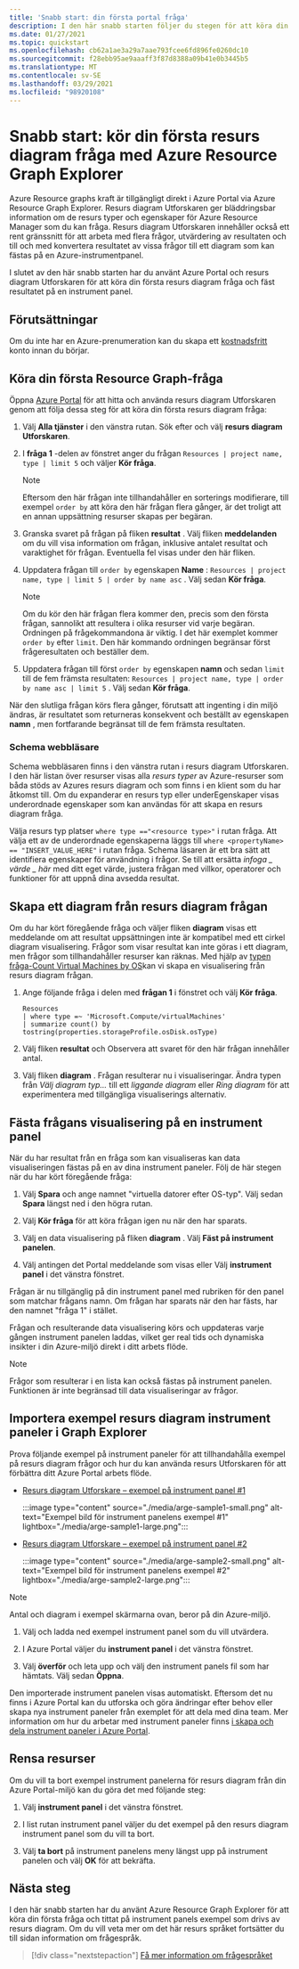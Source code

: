 ```yaml
---
title: 'Snabb start: din första portal fråga'
description: I den här snabb starten följer du stegen för att köra din första fråga från Azure Portal med Azure Resource Graph Explorer.
ms.date: 01/27/2021
ms.topic: quickstart
ms.openlocfilehash: cb62a1ae3a29a7aae793fcee6fd896fe0260dc10
ms.sourcegitcommit: f28ebb95ae9aaaff3f87d8388a09b41e0b3445b5
ms.translationtype: MT
ms.contentlocale: sv-SE
ms.lasthandoff: 03/29/2021
ms.locfileid: "98920108"
---
```

# <a name="quickstart-run-your-first-resource-graph-query-using-azure-resource-graph-explorer"></a>Snabb start: kör din första resurs diagram fråga med Azure Resource Graph Explorer

Azure Resource graphs kraft är tillgängligt direkt i Azure Portal via Azure Resource Graph Explorer. Resurs diagram Utforskaren ger bläddringsbar information om de resurs typer och egenskaper för Azure Resource Manager som du kan fråga. Resurs diagram Utforskaren innehåller också ett rent gränssnitt för att arbeta med flera frågor, utvärdering av resultaten och till och med konvertera resultatet av vissa frågor till ett diagram som kan fästas på en Azure-instrumentpanel.

I slutet av den här snabb starten har du använt Azure Portal och resurs diagram Utforskaren för att köra din första resurs diagram fråga och fäst resultatet på en instrument panel.

## <a name="prerequisites"></a>Förutsättningar

Om du inte har en Azure-prenumeration kan du skapa ett [kostnadsfritt](https://azure.microsoft.com/free/) konto innan du börjar.

## <a name="run-your-first-resource-graph-query"></a>Köra din första Resource Graph-fråga

Öppna [Azure Portal](https://portal.azure.com) för att hitta och använda resurs diagram Utforskaren genom att följa dessa steg för att köra din första resurs diagram fråga:

1. Välj **Alla tjänster** i den vänstra rutan. Sök efter och välj **resurs diagram Utforskaren**.

1. I **fråga 1** -delen av fönstret anger du frågan `Resources | project name, type | limit 5` och väljer **Kör fråga**.

   > [!NOTE]
   > Eftersom den här frågan inte tillhandahåller en sorterings modifierare, till exempel `order by` att köra den här frågan flera gånger, är det troligt att en annan uppsättning resurser skapas per begäran.

1. Granska svaret på frågan på fliken **resultat** . Välj fliken **meddelanden** om du vill visa information om frågan, inklusive antalet resultat och varaktighet för frågan. Eventuella fel visas under den här fliken.

1. Uppdatera frågan till `order by` egenskapen **Name** : `Resources | project name, type | limit 5 | order by name asc` . Välj sedan **Kör fråga**.

   > [!NOTE]
   > Om du kör den här frågan flera kommer den, precis som den första frågan, sannolikt att resultera i olika resurser vid varje begäran. Ordningen på frågekommandona är viktig. I det här exemplet kommer `order by` efter `limit`. Den här kommando ordningen begränsar först frågeresultaten och beställer dem.

1. Uppdatera frågan till först `order by` egenskapen **namn** och sedan `limit` till de fem främsta resultaten: `Resources | project name, type | order by name asc | limit 5` . Välj sedan **Kör fråga**.

När den slutliga frågan körs flera gånger, förutsatt att ingenting i din miljö ändras, är resultatet som returneras konsekvent och beställt av egenskapen **namn** , men fortfarande begränsat till de fem främsta resultaten.

### <a name="schema-browser"></a>Schema webbläsare

Schema webbläsaren finns i den vänstra rutan i resurs diagram Utforskaren. I den här listan över resurser visas alla _resurs typer_ av Azure-resurser som båda stöds av Azures resurs diagram och som finns i en klient som du har åtkomst till. Om du expanderar en resurs typ eller underEgenskaper visas underordnade egenskaper som kan användas för att skapa en resurs diagram fråga.

Välja resurs typ platser `where type =="<resource type>"` i rutan fråga. Att välja ett av de underordnade egenskaperna läggs till `where <propertyName> == "INSERT_VALUE_HERE"` i rutan fråga.
Schema läsaren är ett bra sätt att identifiera egenskaper för användning i frågor. Se till att ersätta _infoga \_ värde \_ här_ med ditt eget värde, justera frågan med villkor, operatorer och funktioner för att uppnå dina avsedda resultat.

## <a name="create-a-chart-from-the-resource-graph-query"></a>Skapa ett diagram från resurs diagram frågan

Om du har kört föregående fråga och väljer fliken **diagram** visas ett meddelande om att resultat uppsättningen inte är kompatibel med ett cirkel diagram visualisering. Frågor som visar resultat kan inte göras i ett diagram, men frågor som tillhandahåller resurser kan räknas. Med hjälp av [typen fråga-Count Virtual Machines by OS](./samples/starter.md#count-os)kan vi skapa en visualisering från resurs diagram frågan.

1. Ange följande fråga i delen med **frågan 1** i fönstret och välj **Kör fråga**.

   ```kusto
   Resources
   | where type =~ 'Microsoft.Compute/virtualMachines'
   | summarize count() by tostring(properties.storageProfile.osDisk.osType)
   ```

1. Välj fliken **resultat** och Observera att svaret för den här frågan innehåller antal.

1. Välj fliken **diagram** . Frågan resulterar nu i visualiseringar. Ändra typen från _Välj diagram typ..._ till ett _liggande diagram_ eller _Ring diagram_ för att experimentera med tillgängliga visualiserings alternativ.

## <a name="pin-the-query-visualization-to-a-dashboard"></a>Fästa frågans visualisering på en instrument panel

När du har resultat från en fråga som kan visualiseras kan data visualiseringen fästas på en av dina instrument paneler. Följ de här stegen när du har kört föregående fråga:

1. Välj **Spara** och ange namnet "virtuella datorer efter OS-typ". Välj sedan **Spara** längst ned i den högra rutan.

1. Välj **Kör fråga** för att köra frågan igen nu när den har sparats.

1. Välj en data visualisering på fliken **diagram** . Välj **Fäst på instrument panelen**.

1. Välj antingen det Portal meddelande som visas eller Välj **instrument panel** i det vänstra fönstret.

Frågan är nu tillgänglig på din instrument panel med rubriken för den panel som matchar frågans namn. Om frågan har sparats när den har fästs, har den namnet "fråga 1" i stället.

Frågan och resulterande data visualisering körs och uppdateras varje gången instrument panelen laddas, vilket ger real tids och dynamiska insikter i din Azure-miljö direkt i ditt arbets flöde.

> [!NOTE]
> Frågor som resulterar i en lista kan också fästas på instrument panelen. Funktionen är inte begränsad till data visualiseringar av frågor.

## <a name="import-example-resource-graph-explorer-dashboards"></a>Importera exempel resurs diagram instrument paneler i Graph Explorer

Prova följande exempel på instrument paneler för att tillhandahålla exempel på resurs diagram frågor och hur du kan använda resurs Utforskaren för att förbättra ditt Azure Portal arbets flöde.

- [Resurs diagram Utforskare – exempel på instrument panel #1](https://github.com/Azure-Samples/Governance/blob/master/src/resource-graph/portal-dashboards/sample-1/resourcegraphexplorer-sample-1.json)

  :::image type="content" source="./media/arge-sample1-small.png" alt-text="Exempel bild för instrument panelens exempel #1" lightbox="./media/arge-sample1-large.png":::

- [Resurs diagram Utforskare – exempel på instrument panel #2](https://github.com/Azure-Samples/Governance/blob/master/src/resource-graph/portal-dashboards/sample-2/resourcegraphexplorer-sample-2.json)

  :::image type="content" source="./media/arge-sample2-small.png" alt-text="Exempel bild för instrument panelens exempel #2" lightbox="./media/arge-sample2-large.png":::

> [!NOTE]
> Antal och diagram i exempel skärmarna ovan, beror på din Azure-miljö.

1. Välj och ladda ned exempel instrument panel som du vill utvärdera.

1. I Azure Portal väljer du **instrument panel** i det vänstra fönstret.

1. Välj **överför** och leta upp och välj den instrument panels fil som har hämtats. Välj sedan **Öppna**.

Den importerade instrument panelen visas automatiskt. Eftersom det nu finns i Azure Portal kan du utforska och göra ändringar efter behov eller skapa nya instrument paneler från exemplet för att dela med dina team. Mer information om hur du arbetar med instrument paneler finns [i skapa och dela instrument paneler i Azure Portal](../../azure-portal/azure-portal-dashboards.md).

## <a name="clean-up-resources"></a>Rensa resurser

Om du vill ta bort exempel instrument panelerna för resurs diagram från din Azure Portal-miljö kan du göra det med följande steg:

1. Välj **instrument panel** i det vänstra fönstret.

1. I list rutan instrument panel väljer du det exempel på den resurs diagram instrument panel som du vill ta bort.

1. Välj **ta bort** på instrument panelens meny längst upp på instrument panelen och välj **OK** för att bekräfta.

## <a name="next-steps"></a>Nästa steg

I den här snabb starten har du använt Azure Resource Graph Explorer för att köra din första fråga och tittat på instrument panels exempel som drivs av resurs diagram. Om du vill veta mer om det här resurs språket fortsätter du till sidan information om frågespråk.

> [!div class="nextstepaction"]
> [Få mer information om frågespråket](./concepts/query-language.md)